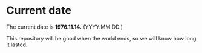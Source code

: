 # Current date

The current date is **1976.11.14.** (YYYY.MM.DD.)

This repository will be good when the world ends, so we will know how long it lasted.